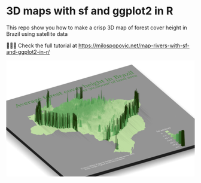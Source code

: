 # 3D maps with sf and ggplot2 in R

This repo show you how to make a crisp 3D map of forest cover height in Brazil using satellite data

🧑🏼‍💻 Check the full tutorial at https://milospopovic.net/map-rivers-with-sf-and-ggplot2-in-r/

![alt text](https://github.com/milos-agathon/3D-maps-with-sf-and-ggplot2-in-r/blob/main/brazil_forest_height_2019.png?raw=true)
